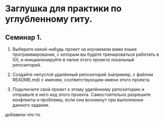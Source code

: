 # Заглушка для практики по углубленному гиту.

## Семинар 1.

1. Выберите какой-нибудь проект на изучаемом вами языке программирования, с которым вы будете тренироваться работать в Git, и инициализируйте в папке этого проекта локальный репозиторий.

2. Создайте непустой удалённый репозиторий (например, с файлом README.md) с именем, соответствующим имени этого проекта.

3. Подключите свой проект к этому удалённому репозиторию и отправьте в него код этого проекта. Самостоятельно разрешите конфликты и проблемы, если они возникнут при выполнении данного задания.

добавили что-то
